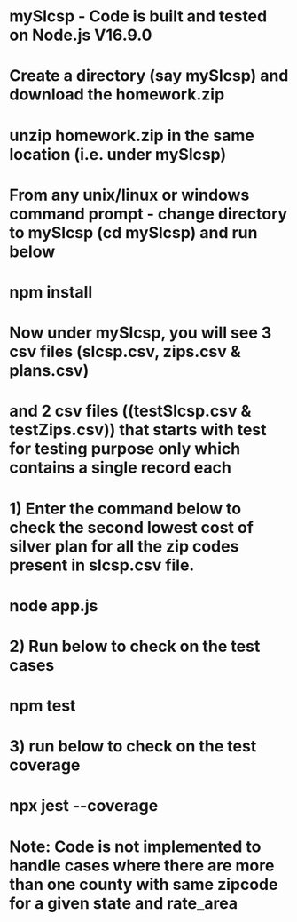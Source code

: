 # mySlcsp - Code is built and tested on Node.js V16.9.0 
# Create a directory (say mySlcsp) and download the homework.zip 
# unzip homework.zip in the same location (i.e. under mySlcsp) 
# From any unix/linux or windows command prompt - change directory to mySlcsp (cd mySlcsp) and run below 
# npm install 
# Now under mySlcsp, you will see 3 csv files (slcsp.csv, zips.csv & plans.csv) 
# and 2 csv files ((testSlcsp.csv & testZips.csv)) that starts with test for testing purpose only which contains a single record each 
# 1) Enter the command below to check the second lowest cost of silver plan for all the zip codes present in slcsp.csv file.
#  node app.js 
# 2) Run below to check on the test cases
#  npm test
# 3) run below to check on the test coverage 
#  npx jest --coverage

# Note: Code is not implemented to handle cases where there are more than one county with same zipcode for a given state and rate_area

